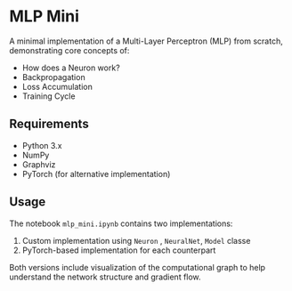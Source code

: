 # MLP Mini

A minimal implementation of a Multi-Layer Perceptron (MLP) from scratch, demonstrating core concepts of:
- How does a Neuron work?
- Backpropagation
- Loss Accumulation
- Training Cycle

## Requirements
- Python 3.x
- NumPy
- Graphviz
- PyTorch (for alternative implementation)

## Usage
The notebook `mlp_mini.ipynb` contains two implementations:
1. Custom implementation using `Neuron` , `NeuralNet`, `Model` classe
2. PyTorch-based implementation for each counterpart

Both versions include visualization of the computational graph to help understand the network structure and gradient flow.